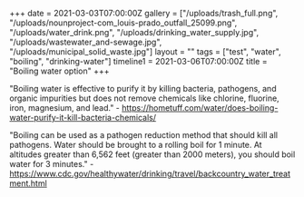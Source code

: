 +++
date = 2021-03-03T07:00:00Z
gallery = ["/uploads/trash_full.png", "/uploads/nounproject-com_louis-prado_outfall_25099.png", "/uploads/water_drink.png", "/uploads/drinking_water_supply.jpg", "/uploads/wastewater_and-sewage.jpg", "/uploads/municipal_solid_waste.jpg"]
layout = ""
tags = ["test", "water", "boiling", "drinking-water"]
timeline1 = 2021-03-06T07:00:00Z
title = "Boiling water option"
+++

"Boiling water is effective to purify it by killing bacteria, pathogens, and organic impurities but does not remove chemicals like chlorine, fluorine, iron, magnesium, and lead." - https://hometuff.com/water/does-boiling-water-purify-it-kill-bacteria-chemicals/

"Boiling can be used as a pathogen reduction method that should kill all pathogens. Water should be brought to a rolling boil for 1 minute. At altitudes greater than 6,562 feet (greater than 2000 meters), you should boil water for 3 minutes." - https://www.cdc.gov/healthywater/drinking/travel/backcountry_water_treatment.html



